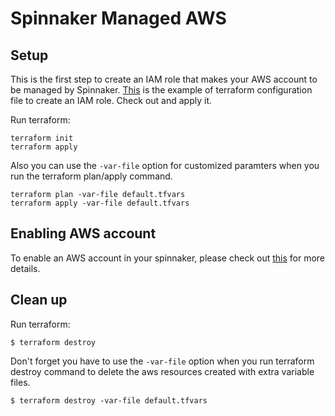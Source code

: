 # Spinnaker Managed AWS

## Setup
This is the first step to create an IAM role that makes your AWS account to be managed by Spinnaker. [This](main.tf) is the example of terraform configuration file to create an IAM role. Check out and apply it.

Run terraform:
```
terraform init
terraform apply
```
Also you can use the `-var-file` option for customized paramters when you run the terraform plan/apply command.
```
terraform plan -var-file default.tfvars
terraform apply -var-file default.tfvars
```

## Enabling AWS account
To enable an AWS account in your spinnaker, please check out [this](https://github.com/Young-ook/terraform-aws-spinnaker/blob/main/modules/spinnaker-managed-aws) for more details.

## Clean up
Run terraform:
```
$ terraform destroy
```
Don't forget you have to use the `-var-file` option when you run terraform destroy command to delete the aws resources created with extra variable files.
```
$ terraform destroy -var-file default.tfvars
```
